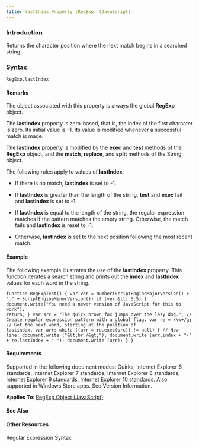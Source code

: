 ```yaml
---
title: lastIndex Property (RegExp) (JavaScript)
---
```


### Introduction 

 Returns the character position where the next match begins in a searched string.

### Syntax 

```
RegExp.lastIndex
```

#### Remarks 

<div id="languageReferenceRemarksSection" class="section" name="collapseableSection" style="">
  <p xmlns:util="util">
    The object associated with this property is always the global <b>RegExp</b> object.
  </p>
  <p xmlns:util="util">
    The <b>lastIndex</b> property is zero-based, that is, the index of the first character is zero. Its initial value is &#8211;1. Its value is modified whenever a successful match is made.
  </p>
  <p xmlns:util="util">
    The <b>lastIndex</b> property is modified by the <b>exec</b> and <b>test</b> methods of the <b>RegExp</b> object, and the <b>match</b>, <b>replace</b>, and <b>split</b> methods of the
    <span sdata="langKeyword" value="String"><span class="keyword">String</span></span> object.
  </p>
  <p xmlns:util="util">
    The following rules apply to values of <b>lastIndex</b>:
  </p>
  <ul xmlns:util="util">
    <li>
      <p>
        If there is no match, <b>lastIndex</b> is set to -1.
      </p>
    </li>
    <li>
      <p>
        If <b>lastIndex</b> is greater than the length of the string, <b>test</b> and <b>exec</b> fail and <b>lastIndex</b> is set to -1.
      </p>
    </li>
    <li>
      <p>
        If <b>lastIndex</b> is equal to the length of the string, the regular expression matches if the pattern matches the empty string. Otherwise, the match fails and <b>lastIndex</b> is reset to
        -1.
      </p>
    </li>
    <li>
      <p>
        Otherwise, <b>lastIndex</b> is set to the next position following the most recent match.
      </p>
    </li>
  </ul>
</div>

#### Example 

<p xmlns:util="util">
  The following example illustrates the use of the <b>lastIndex</b> property. This function iterates a search string and prints out the <b>index</b> and <b>lastIndex</b> values for each word in the
  string.
</p>

```
function RegExpTest() { var ver = Number(ScriptEngineMajorVersion() + "." + ScriptEngineMinorVersion()) if (ver &lt; 5.5) { document.write("You need a newer version of JavaScript for this to work");
return; } var src = "The quick brown fox jumps over the lazy dog."; // Create regular expression pattern with a global flag. var re = /\w+/g; // Get the next word, starting at the position of
lastindex. var arr; while ((arr = re.exec(src)) != null) { // New line: document.write ("&lt;br /&gt;"); document.write (arr.index + "-" + re.lastIndex + " "); document.write (arr); } }
```

#### Requirements 

<div id="requirementsTitleSection" class="section" name="collapseableSection" style="">
  <p xmlns:util="util"></p>
  <p>
    Supported in the following document modes: Quirks, Internet Explorer 6 standards, Internet Explorer 7 standards, Internet Explorer 8 standards, Internet Explorer 9 standards, Internet Explorer 10
    standards. Also supported in Windows Store apps. See Version Information.
  </p>
  <p xmlns:util="util">
    <b>Applies To</b>: <span sdata="link"><a href="7f6b1073-8cbb-49ed-94b6-56833ba663c5.htm">RegExp Object (JavaScript)</a></span>
  </p>
</div>

#### See Also 

<div id="seeAlsoSection" class="section" name="collapseableSection" style="">
  <h4 class="subHeading">
    Other Resources
  </h4>
  <div class="seeAlsoStyle">
    <span sdata="link" xmlns:util="util">Regular Expression Syntax</span>
  </div>
</div>

